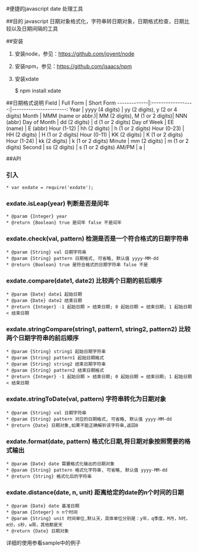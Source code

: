 #便捷的javascript date 处理工具

##目的
javascript 日期对象格式化，字符串转日期对象，日期格式检查，日期比较以及日期间隔的工具

##安装
1. 安装node，参见：https://github.com/joyent/node

2. 安装npm，参见：https://github.com/isaacs/npm

3. 安装xdate

     $ npm install xdate

##日期格式说明
Field        | Full Form          | Short Form
-------------|:------------------:|-----------------------:
Year         | yyyy (4 digits)    | yy (2 digits), y (2 or 4 digits)
Month        | MMM (name or abbr.)| MM (2 digits), M (1 or 2 digits)| NNN (abbr)
Day of Month | dd (2 digits)      | d (1 or 2 digits)
Day of Week  | EE (name)          | E (abbr)
Hour (1-12)  | hh (2 digits)      | h (1 or 2 digits)
Hour (0-23)  | HH (2 digits)      | H (1 or 2 digits)
Hour (0-11)  | KK (2 digits)      | K (1 or 2 digits)
Hour (1-24)  | kk (2 digits)      | k (1 or 2 digits)
Minute       | mm (2 digits)      | m (1 or 2 digits)
Second       | ss (2 digits)      | s (1 or 2 digits)
AM/PM        | a                  |

##API
### 引入
    * var exdate = require('exdate');

### exdate.isLeap(year) 判断是否是闰年
    * @param {Integer} year
    * @return {Boolean} true 是闰年 false 不是闰年

### exdate.check(val, pattern) 检测是否是一个符合格式的日期字符串
    * @param {String} val 日期字符串
    * @param {String} pattern 日期格式, 可省略, 默认值 yyyy-MM-dd
    * @return {Boolean} true 是符合格式的日期字符串 false 不是

### exdate.compare(date1, date2) 比较两个日期的前后顺序
    * @param {Date} date1 起始日期
    * @param {Date} date2 结束日期
    * @return {Integer} -1 起始日期 > 结束日期; 0 起始日期 = 结束日期; 1 起始日期 < 结束日期

### exdate.stringCompare(string1, pattern1, string2, pattern2) 比较两个日期字符串的前后顺序
    * @param {String} string1 起始日期字符串
    * @param {String} pattern1 起始日期格式
    * @param {String} string2 结束日期字符串
    * @param {String} pattern2 结束日期格式
    * @return {Integer} -1 起始日期 > 结束日期; 0 起始日期 = 结束日期; 1 起始日期 < 结束日期

### exdate.stringToDate(val, pattern) 字符串转化为日期对象
    * @param {String} val 日期字符串
    * @param {String} pattern 对应的日期格式, 可省略, 默认值 yyyy-MM-dd
    * @return {Date} 日期对象,如果不能正确解析该字符串,返回0

### exdate.format(date, pattern) 格式化日期,将日期对象按照需要的格式输出
    * @param {Date} date 需要格式化输出的日期对象
    * @param {String} pattern 格式化字符串, 可省略, 默认值 yyyy-MM-dd
    * @return {String} 格式化后的字符串

### exdate.distance(date, n, unit) 距离给定的date的n个时间的日期
    * @param {Date} date 基准日期
    * @param {Integer} n n个时间
    * @param {String} unit 时间单位,默认天，具体单位分别是：y年，q季度，M月，h时，m分，s秒，w周，其他都是天
    * @return {Date} 日期对象

详细的使用参看sample中的例子
